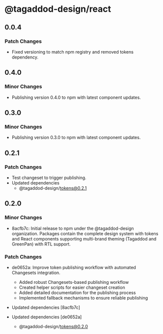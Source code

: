 # @tagaddod-design/react

## 0.0.4

### Patch Changes

- Fixed versioning to match npm registry and removed tokens dependency.

## 0.4.0

### Minor Changes

- Publishing version 0.4.0 to npm with latest component updates.

## 0.3.0

### Minor Changes

- Publishing version 0.3.0 to npm with latest component updates.

## 0.2.1

### Patch Changes

- Test changeset to trigger publishing.
- Updated dependencies
  - @tagaddod-design/tokens@0.2.1

## 0.2.0

### Minor Changes

- 8acfb7c: Initial release to npm under the @tagaddod-design organization. Packages contain the complete design system with tokens and React components supporting multi-brand theming (Tagaddod and GreenPan) with RTL support.

### Patch Changes

- de0652a: Improve token publishing workflow with automated Changesets integration.

  - Added robust Changesets-based publishing workflow
  - Created helper scripts for easier changeset creation
  - Added detailed documentation for the publishing process
  - Implemented fallback mechanisms to ensure reliable publishing

- Updated dependencies [8acfb7c]
- Updated dependencies [de0652a]
  - @tagaddod-design/tokens@0.2.0
